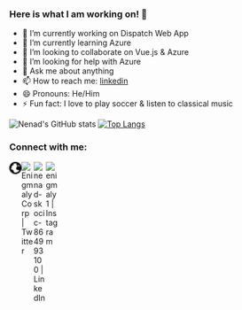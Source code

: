 ### Here is what I am working on! 👋

- 🔭 I’m currently working on Dispatch Web App
- 🌱 I’m currently learning Azure 
- 👯 I’m looking to collaborate on Vue.js & Azure
- 🤔 I’m looking for help with Azure
- 💬 Ask me about anything
- 📫 How to reach me: [linkedin]
- 😄 Pronouns: He/Him
- ⚡ Fun fact: I love to play soccer & listen to classical music
        
![Nenad's GitHub stats](https://github-readme-stats.vercel.app/api?username=nenadskocic&count_private=true&bg_color=C9CFD6)
[![Top Langs](https://github-readme-stats.vercel.app/api/top-langs/?username=nenadskocic&layout=compact&bg_color=C9CFD6)](https://github.com/anuraghazra/github-readme-stats)

### Connect with me:

[<img align="left" alt="enigmaly.ca" width="22px" src="https://raw.githubusercontent.com/iconic/open-iconic/master/svg/globe.svg"/>][website]
[<img align="left" alt="EnigmalyCorp | Twitter" width="22px" src="https://cdn.jsdelivr.net/npm/simple-icons@v3/icons/twitter.svg" />][twitter]
[<img align="left" alt="nenad-skocic-864993100 | LinkedIn" width="22px" src="https://cdn.jsdelivr.net/npm/simple-icons@v3/icons/linkedin.svg" />][linkedin]
[<img align="left" alt="enigmaly1 | Instagram" width="22px" src="https://cdn.jsdelivr.net/npm/simple-icons@v3/icons/instagram.svg" />][instagram]

<br />
<br />

[website]: https://enigmaly.ca  
[twitter]: https://twitter.com/EnigmalyCorp
[instagram]: https://www.instagram.com/enigmaly1/
[linkedin]: https://www.linkedin.com/in/nenad-skocic-864993100/


